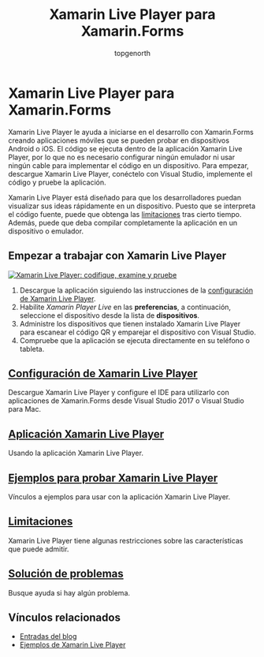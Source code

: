 ﻿---
title: Xamarin Live Player para Xamarin.Forms
description: Iniciar el aprendizaje Xamarin rápidamente, compilar y ejecutar aplicaciones en dispositivos Android o iOS.
ms.prod: xamarin
ms.assetid: 19B1F126-866E-4672-92D2-BE2B70ACF0F1
ms.technology: xamarin-cross-platform
author: topgenorth
ms.author: toopge
ms.date: 05/10/2017
ms.openlocfilehash: 64b4e2b9ba7911f872edbaea8a71b4b2d542ad95
ms.sourcegitcommit: 945df041e2180cb20af08b83cc703ecd1aedc6b0
ms.translationtype: MT
ms.contentlocale: es-ES
ms.lasthandoff: 04/04/2018
---
# <a name="xamarin-live-player-for-xamarinforms"></a>Xamarin Live Player para Xamarin.Forms

Xamarin Live Player le ayuda a iniciarse en el desarrollo con Xamarin.Forms creando aplicaciones móviles que se pueden probar en dispositivos Android o iOS. El código se ejecuta dentro de la aplicación Xamarin Live Player, por lo que no es necesario configurar ningún emulador ni usar ningún cable para implementar el código en un dispositivo. Para empezar, descargue Xamarin Live Player, conéctelo con Visual Studio, implemente el código y pruebe la aplicación. 

Xamarin Live Player está diseñado para que los desarrolladores puedan visualizar sus ideas rápidamente en un dispositivo. Puesto que se interpreta el código fuente, puede que obtenga las [limitaciones](limitations.md) tras cierto tiempo. Además, puede que deba compilar completamente la aplicación en un dispositivo o emulador.

## <a name="get-started-with-xamarin-live-player"></a>Empezar a trabajar con Xamarin Live Player

[![Xamarin Live Player: codifique, examine y pruebe](images/xamarin-live.png)](images/xamarin-live-sml.png#lightbox)

1. Descargue la aplicación siguiendo las instrucciones de la [configuración de Xamarin Live Player](install.md).
2. Habilite *Xamarin Player Live* en las **preferencias**, a continuación, seleccione el dispositivo desde la lista de **dispositivos**.
2. Administre los dispositivos que tienen instalado Xamarin Live Player para escanear el código QR y emparejar el dispositivo con Visual Studio.
3. Compruebe que la aplicación se ejecuta directamente en su teléfono o tableta.

## <a name="xamarin-live-player-setupinstallmd"></a>[Configuración de Xamarin Live Player](install.md)

Descargue Xamarin Live Player y configure el IDE para utilizarlo con aplicaciones de Xamarin.Forms desde Visual Studio 2017 o Visual Studio para Mac. 

## <a name="xamarin-live-player-appplayermd"></a>[Aplicación Xamarin Live Player](player.md)

Usando la aplicación Xamarin Live Player.

## <a name="samples-to-try-with-xamarin-live-playersamplesmd"></a>[Ejemplos para probar Xamarin Live Player](samples.md)

Vínculos a ejemplos para usar con la aplicación Xamarin Live Player.

## <a name="limitationslimitationsmd"></a>[Limitaciones](limitations.md)

Xamarin Live Player tiene algunas restricciones sobre las características que puede admitir.

## <a name="troubleshootingtroubleshootingmd"></a>[Solución de problemas](troubleshooting.md)

Busque ayuda si hay algún problema.


## <a name="related-links"></a>Vínculos relacionados

- [Entradas del blog](https://blog.xamarin.com/live-player/)
- [Ejemplos de Xamarin Live Player](https://developer.xamarin.com/samples/xamarin-live-player/all/)
